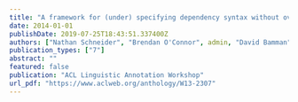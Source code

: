 ```yaml
---
title: "A framework for (under) specifying dependency syntax without overloading annotators"
date: 2014-01-01
publishDate: 2019-07-25T18:43:51.337400Z
authors: ["Nathan Schneider", "Brendan O'Connor", admin, "David Bamman", "Manaal Faruqui", "Noah A. Smith", "Chris Dyer", "Jason Baldridge"]
publication_types: ["7"]
abstract: ""
featured: false
publication: "ACL Linguistic Annotation Workshop"
url_pdf: "https://www.aclweb.org/anthology/W13-2307"
---
```

